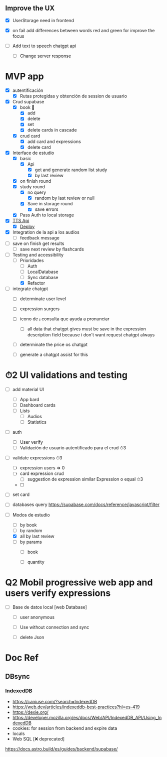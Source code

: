 ## Improve the UX

- [x] UserStorage need in frontend
- [x] on fail add differences between words red and green for improve the focus

- [ ] Add text to speech chatgpt api
  - [ ] Change server response


# MVP app
- [x] autentificación
  - [x] Rutas protegidas y obtención de session de usuario 
- [x] Crud supabase
  - [x] book 📁
    - [x] add
    - [x] delete
    - [x] set
    - [x] delete cards in cascade
  - [x] crud card 
    - [x] add card and expressions
    - [x] delete card 

- [x] Interface de estudio
  - [x] basic
    - [x] Api 
      - [x] get and generate random list study
      - [x] by last review
  - [x] on finish round
  - [x] study round
    - [x] no query
      - [x] random by last review or null
    - [x] Save in storage round
      - [x] save errors

  - [x] Pass Auth to local storage 
  
- [x] [TTS Api](https://github.com/Flashkybook/tts_api)
  - [x] [Deploy](https://tts-api-96an.onrender.com/tts/?expression=)

- [x] Integration de la api a los audios
  - [ ] feedback message

- [ ] save on finish get results
  - [ ] save next review by flashcards

- [ ] Testing and accessibility
  - [ ] Prioridades 
    - [ ] Auth
    - [ ] LocalDatabase
    - [ ] Sync database
    - [x] Refactor

- [ ] integrate chatgpt
  - [ ] determinate user level
  - [ ] expression surgers
  - [ ] icono de ¡ consulta que ayuda a pronunciar 
    - [ ] all data that chatgpt gives must be save in the expression description field because i don't want request chatgpt always 
  - [ ] determinate the price os chatgpt
  - [ ] generate a chatgpt assist for this 


# ⏱2 UI validations and testing

- [ ] add material UI
  - [ ] App bard
  - [ ] Dashboard cards
  - [ ] Lists
    - [ ] Audios
    - [ ] Statistics
- [ ] auth
  - [ ] User verify  
  - [ ] Validación de usuario autentificado para el crud ⏱3

- [ ] validate expressions  ⏱3
  - [ ] expression users => 0
  - [ ] card expression crud
    - [ ] suggestion de expression similar Expression o equal ⏱3
  - [ ] 
- [ ] set card
- [ ] databases query https://supabase.com/docs/reference/javascript/filter

- [ ] Modos de estudio
  - [ ] by book
  - [ ] by random
  - [x] all by last review
  - [ ] by params
    - [ ] book
    - [ ] quantity






# Q2 Mobil progressive web app and users verify expressions
- [ ] Base de datos local [web Database]
  - [ ] user anonymous
  - [ ] Use without connection and sync
  - [ ] delete Json



# Doc Ref

## DBsync

### IndexedDB 
  - https://caniuse.com/?search=IndexedDB
  - https://web.dev/articles/indexeddb-best-practices?hl=es-419
  - https://dexie.org/
  - https://developer.mozilla.org/es/docs/Web/API/IndexedDB_API/Using_IndexedDB
- cookies: for session from backend and expire data  
- locals
- Web SQL [❌ deprecated]






https://docs.astro.build/es/guides/backend/supabase/







